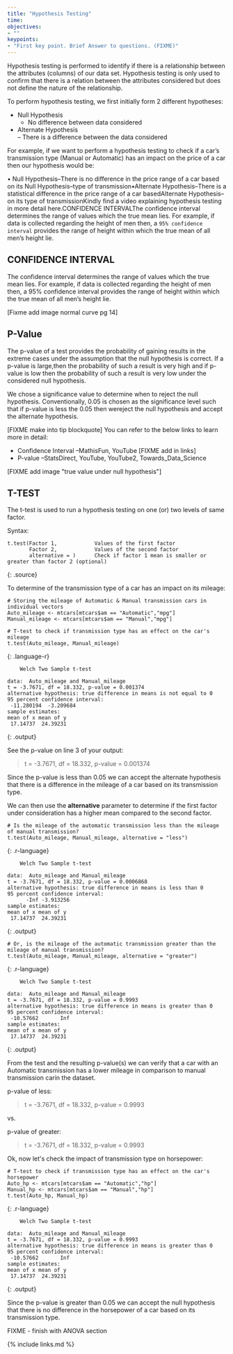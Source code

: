 ```yaml
---
title: "Hypothesis Testing"
time: 
objectives:
- ""
keypoints:
- "First key point. Brief Answer to questions. (FIXME)"
---
```


Hypothesis  testing  is  performed to  identify  if  there  is  a  relationship  between  the  attributes (columns)  of  our  data  set.  Hypothesis testing  is  only  used  to  confirm  that  there  is  a  relation between the attributes considered but does not define the nature of the relationship.

To perform hypothesis testing, we first initially form 2 different hypotheses:
- Null Hypothesis   
  - No difference between data considered
- Alternate Hypothesis   
  – There is a difference between the data considered 
  
For example, if we want to perform a hypothesis testing to check if a car’s transmission type (Manual or Automatic) has an impact on the price of a car then our hypothesis would be:

• Null Hypothesis–There is no difference in the price range of a car based on its
Null Hypothesis–type of transmission•Alternate Hypothesis–There is a statistical difference in the price range of a car basedAlternate Hypothesis–on its type of transmissionKindly find a video explaining hypothesis testing in more detail here.CONFIDENCE INTERVALThe confidence interval determines the range of values which the true mean lies. For example, if data is collected regarding the height of men then, a `95% confidence interval` provides the range of height within which the true mean of all men’s height lie.





## CONFIDENCE INTERVAL

The confidence interval determines the range of values which the true mean lies. For example, if data is collected regarding the height of men then, a 95% confidence interval provides the range of height within which the true mean of all men’s height lie.

[Fixme add image  normal curve pg 14]

## P-Value

The p-value of a test provides the probability of gaining results in the extreme cases under the assumption that the null hypothesis is correct. If a p-value is large,then the probability of such a result is very high and if  p-value is low then the probability of such a result is very low under the considered null hypothesis.

We chose a significance value to determine when to reject the null hypothesis. Conventionally, 0.05 is chosen as the significance level such that if p-value is less the 0.05 then wereject the null hypothesis and accept the alternate hypothesis.

[FIXME make into tip blockquote]
You can refer to the below links to learn more in detail:

- Confidence Interval –MathisFun, YouTube [FIXME add in links]
- P-value –StatsDirect, YouTube, YouTube2, Towards_Data_Science

[FIXME add image "true value under null hypothesis"]


## T-TEST

The t-test is used to run a hypothesis testing on one (or) two levels of same factor.

Syntax:
~~~
t.test(Factor 1,            Values of the first factor
       Factor 2,            Values of the second factor
       alternative = )      Check if factor 1 mean is smaller or greater than factor 2 (optional)
~~~
{: .source}

To determine of the transmission type of a car has an impact on its mileage:

~~~
# Storing the mileage of Automatic & Manual transmission cars in individual vectors
Auto_mileage <- mtcars[mtcars$am == "Automatic","mpg"]
Manual_mileage <- mtcars[mtcars$am == "Manual","mpg"]

# T-test to check if transmission type has an effect on the car's mileage
t.test(Auto_mileage, Manual_mileage)
~~~
{: .language-r}

~~~
	Welch Two Sample t-test

data:  Auto_mileage and Manual_mileage
t = -3.7671, df = 18.332, p-value = 0.001374
alternative hypothesis: true difference in means is not equal to 0
95 percent confidence interval:
 -11.280194  -3.209684
sample estimates:
mean of x mean of y 
 17.14737  24.39231 
~~~
{: .output}

See the p-value on line 3 of your output:
> t = -3.7671, df = 18.332, p-value = 0.001374

Since  the  p-value  is  less  than  0.05  we  can  accept  the  alternate  hypothesis  that  there  is  a difference in the mileage of a car based on its transmission type.

We can then use the __alternative__ parameter to determine if the first factor under consideration has a higher mean compared to the second factor.

~~~
# Is the mileage of the automatic transmission less than the mileage of manual transmission?
t.test(Auto_mileage, Manual_mileage, alternative = "less")
~~~
{: .r-language}

~~~
	Welch Two Sample t-test

data:  Auto_mileage and Manual_mileage
t = -3.7671, df = 18.332, p-value = 0.0006868
alternative hypothesis: true difference in means is less than 0
95 percent confidence interval:
      -Inf -3.913256
sample estimates:
mean of x mean of y 
 17.14737  24.39231 
~~~
{: .output}

~~~
# Or, is the mileage of the automatic transmission greater than the mileage of manual transmission?
t.test(Auto_mileage, Manual_mileage, alternative = "greater")
~~~
{: .r-language}

~~~
	Welch Two Sample t-test

data:  Auto_mileage and Manual_mileage
t = -3.7671, df = 18.332, p-value = 0.9993
alternative hypothesis: true difference in means is greater than 0
95 percent confidence interval:
 -10.57662       Inf
sample estimates:
mean of x mean of y 
 17.14737  24.39231 
~~~
{: .output}

From the test and the resulting p-value(s) we can verify that a car with an Automatic transmission has a lower mileage in comparison to manual transmission carin the dataset.

p-value of less:
> t = -3.7671, df = 18.332, p-value = 0.9993

vs. 

p-value of greater:
> t = -3.7671, df = 18.332, p-value = 0.9993

Ok, now let's check the impact of transmission type on horsepower:

~~~
# T-test to check if transmission type has an effect on the car's horsepower
Auto_hp <- mtcars[mtcars$am == "Automatic","hp"]
Manual_hp <- mtcars[mtcars$am == "Manual","hp"]
t.test(Auto_hp, Manual_hp)
~~~
{: .r-language}

~~~
	Welch Two Sample t-test

data:  Auto_mileage and Manual_mileage
t = -3.7671, df = 18.332, p-value = 0.9993
alternative hypothesis: true difference in means is greater than 0
95 percent confidence interval:
 -10.57662       Inf
sample estimates:
mean of x mean of y 
 17.14737  24.39231 
~~~
{: .output}

Since the p-value is greater than 0.05 we can accept the null hypothesis that there is no difference in the horsepower of a car based on its transmission type.

FIXME - finish with ANOVA section

{% include links.md %}

